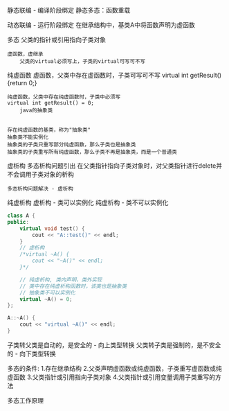 


静态联编 - 编译阶段绑定
    静态多态：函数重载

动态联编 - 运行阶段绑定
    在继承结构中，基类A中将函数声明为虚函数



多态
    父类的指针或引用指向子类对象

    虚函数，虚继承
        父类的virtual必须写上，子类的virtual可写可不写



纯虚函数
    虚函数，父类中存在虚函数时，子类可写可不写
    virtual int getResult() {return 0;}

    纯虚函数，父类中存在纯虚函数时，子类中必须写
    virtual int getResult() = 0;
        java的抽象类


    存在纯虚函数的基类，称为"抽象类"
    抽象类不能实例化
    抽象类的子类只重写部分纯虚函数，那么子类也是抽象类
    抽象类的子类重写所有纯虚函数，那么子类不再是抽象类，而是一个普通类



虚析构
    多态析构问题引出
        在父类指针指向子类对象时，对父类指针进行delete并不会调用子类对象的析构

    多态析构问题解决 - 虚析构



纯虚析构
    虚析构 - 类可以实例化
    纯虚析构 - 类不可以实例化

```c++
class A {
public:
    virtual void test() {
        cout << "A::test()" << endl;
    }
    // 虚析构
    /*virtual ~A() {
        cout << "~A()" << endl;
    }*/

    // 纯虚析构, 类内声明，类外实现
    // 类中存在纯虚析构函数时，该类也是抽象类
    // 抽象类不可以实例化
    virtual ~A() = 0;
};

A::~A() {
    cout << "virtual ~A()" << endl;
}
```



子类转父类是自动的，是安全的 - 向上类型转换
父类转子类是强制的，是不安全的 - 向下类型转换

多态的条件: 
    1.存在继承结构
    2.父类声明虚函数或纯虚函数，子类重写虚函数或纯虚函数
    3.父类指针或引用指向子类对象
    4.父类指针或引用变量调用子类重写的方法


多态工作原理


